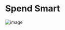 # Spend Smart

![image](https://github.com/user-attachments/assets/289153f6-4d15-4ba6-94ee-ee30c0325964)
